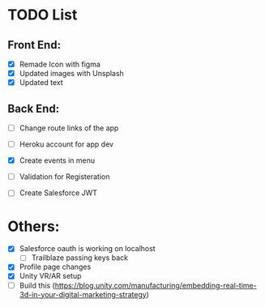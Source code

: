 # TODO List

## Front End:
- [x] Remade Icon with figma
- [x] Updated images with Unsplash
- [x] Updated text

## Back End:
- [ ] Change route links of the app 
- [ ] Heroku account for app dev
- [x] Create events in menu
- [ ] Validation for Registeration
- [ ] Create Salesforce JWT


# Others:
- [x] Salesforce oauth is working on localhost<br>
    -[ ] Trailblaze passing keys back
- [x] Profile page changes
- [x] Unity VR/AR setup
- [ ] Build this (https://blog.unity.com/manufacturing/embedding-real-time-3d-in-your-digital-marketing-strategy)  